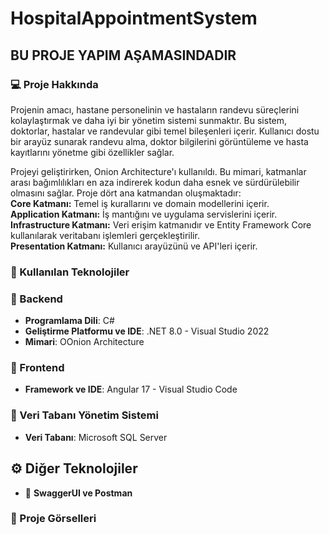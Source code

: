 # HospitalAppointmentSystem

## BU PROJE YAPIM AŞAMASINDADIR

### 💻 Proje Hakkında
Projenin amacı, hastane personelinin ve hastaların randevu süreçlerini kolaylaştırmak ve daha iyi bir yönetim sistemi sunmaktır. Bu sistem, doktorlar, hastalar ve randevular gibi temel bileşenleri içerir. Kullanıcı dostu bir arayüz sunarak randevu alma, doktor bilgilerini görüntüleme ve hasta kayıtlarını yönetme gibi özellikler sağlar.

Projeyi geliştirirken, Onion Architecture'ı kullanıldı. Bu mimari, katmanlar arası bağımlılıkları en aza indirerek kodun daha esnek ve sürdürülebilir olmasını sağlar. Proje dört ana katmandan oluşmaktadır:
<br>**Core Katmanı:** Temel iş kurallarını ve domain modellerini içerir. 
<br>**Application Katmanı:** İş mantığını ve uygulama servislerini içerir.
<br>**Infrastructure Katmanı:** Veri erişim katmanıdır ve Entity Framework Core kullanılarak veritabanı işlemleri gerçekleştirilir.
<br>**Presentation Katmanı:** Kullanıcı arayüzünü ve API'leri içerir.<br>

### 🧰 Kullanılan Teknolojiler

### 🔧 Backend
- **Programlama Dili**: C#
- **Geliştirme Platformu ve IDE**: .NET 8.0 - Visual Studio 2022
- **Mimari**: OOnion Architecture

### 🔧 Frontend
- **Framework ve IDE**: Angular 17 - Visual Studio Code
 

### 💼 Veri Tabanı Yönetim Sistemi
- **Veri Tabanı**: Microsoft SQL Server


## ⚙️ Diğer Teknolojiler

- 📸 **SwaggerUI ve Postman**


### 📸 Proje Görselleri 

